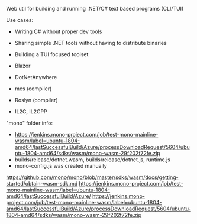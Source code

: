 Web util for building and running .NET/C# text based programs (CLI/TUI)

Use cases:
- Writing C# without proper dev tools
- Sharing simple .NET tools without having to distribute binaries
- Building a TUI focused toolset

- Blazor
- DotNetAnywhere
- mcs (compiler)
- Roslyn (compiler)
- IL2C, IL2CPP

"mono" folder info:
- https://jenkins.mono-project.com/job/test-mono-mainline-wasm/label=ubuntu-1804-amd64/lastSuccessfulBuild/Azure/processDownloadRequest/5604/ubuntu-1804-amd64/sdks/wasm/mono-wasm-29f202f72fe.zip
- builds/release/dotnet.wasm, builds/release/dotnet.js, runtime.js
- mono-config.js was created manually

https://github.com/mono/mono/blob/master/sdks/wasm/docs/getting-started/obtain-wasm-sdk.md
https://jenkins.mono-project.com/job/test-mono-mainline-wasm/label=ubuntu-1804-amd64/lastSuccessfulBuild/Azure/
https://jenkins.mono-project.com/job/test-mono-mainline-wasm/label=ubuntu-1804-amd64/lastSuccessfulBuild/Azure/processDownloadRequest/5604/ubuntu-1804-amd64/sdks/wasm/mono-wasm-29f202f72fe.zip